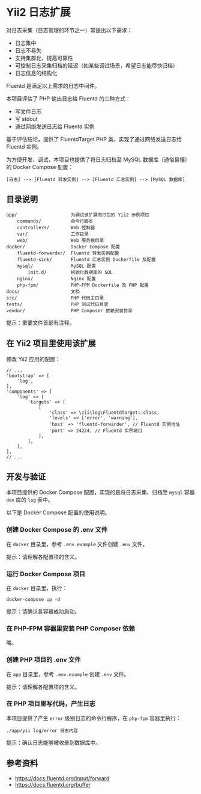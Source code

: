 # Yii2 日志扩展

对日志采集（日志管理的环节之一）常提出以下需求：

- 日志集中
- 日志不易失
- 支持集群化，提高可靠性
- 可控制日志采集归档的延迟（如某些调试场景，希望日志能尽快归档）
- 日志信息的结构化

Fluentd 是满足以上需求的日志中间件。

本项目评估了 PHP 输出日志给 Fluentd 的三种方式：

- 写文件日志
- 写 stdout
- 通过网络发送日志给 Fluentd 实例

基于评估结论，提供了 FluentdTarget PHP 类，实现了通过网络发送日志给 Fluentd 实例。

为方便开发、调试，本项目也提供了将日志归档至 MySQL 数据库（通俗易懂）的 Docker Compose 配置：

    [日志] --> [Fluentd 转发实例] --> [Fluentd 汇总实例] --> [MySQL 数据库]

## 目录说明

    app/                    为调试该扩展而打包的 Yii2 示例项目
        commands/           命令行脚本
        controllers/        Web 控制器
        var/                工作目录
        web/                Web 服务根目录
    docker/                 Docker Compose 配置
        fluentd-forwarder/  Fluentd 转发实例配置
        fluentd-sink/       Fluentd 汇总实例 Dockerfile 及配置
        mysql/              MySQL 配置
            init.d/         初始化数据库的 SQL
        nginx/              Nginx 配置
        php-fpm/            PHP-FPM Dockerfile 及 PHP 配置
    docs/                   文档
    src/                    PHP 代码主目录
    tests/                  PHP 测试代码目录
    vendor/                 PHP Composer 依赖安装目录

提示：重要文件首部有注释。

## 在 Yii2 项目里使用该扩展

修改 Yii2 应用的配置：

    // ...
    'bootstrap' => [
        'log',
    ],
    'components' => [
        'log' => [
            'targets' => [
                [
                    'class' => \zii\log\FluentdTarget::class,
                    'levels' => ['error', 'warning'],
                    'host' => 'fluentd-forwarder', // Fluentd 实例地址
                    'port' => 24224, // Fluentd 实例端口
                ],
            ],
        ],
    ],
    // ...

## 开发与验证

本项目提供的 Docker Compose 配置，实现的是将日志采集、归档至 `mysql` 容器 `dev` 库的 `log` 表中。

以下是 Docker Compose 配置的使用说明。

### 创建 Docker Compose 的 .env 文件

在 `docker` 目录里，参考 `.env.example` 文件创建 `.env` 文件。

提示：请理解各配置项的含义。

### 运行 Docker Compose 项目

在 `docker` 目录里，执行：

    docker-compose up -d

提示：请确认各容器成功启动。

### 在 PHP-FPM 容器里安装 PHP Composer 依赖

略。

### 创建 PHP 项目的 .env 文件

在 `app` 目录里，参考 `.env.example` 创建 `.env` 文件。

提示：请理解各配置项的含义。

### 在 PHP 项目里写代码，产生日志

本项目提供了产生 `error` 级别日志的命令行程序，在 `php-fpm` 容器里执行：

    ./app/yii log/error 日志内容

提示：确认日志能够被收录到数据库中。

## 参考资料

- https://docs.fluentd.org/input/forward
- https://docs.fluentd.org/buffer
